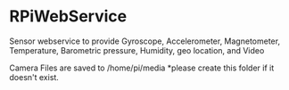 # RPiWebService
Sensor webservice to provide Gyroscope, Accelerometer, Magnetometer, Temperature, Barometric pressure, Humidity, geo location, and Video

Camera
Files are saved to /home/pi/media *please create this folder if it doesn't exist.
